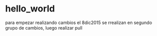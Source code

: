 # hello_world
para empezar
realizando cambios el 8dic2015
se rrealizan en segundo grupo de cambios, luego realizar pull

